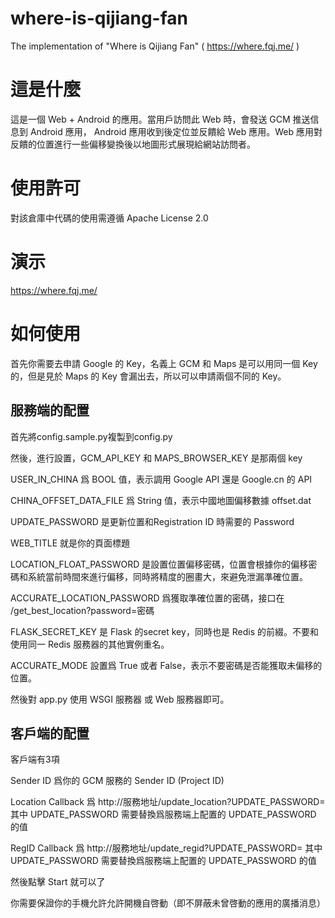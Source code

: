 where-is-qijiang-fan
====================

The implementation of "Where is Qijiang Fan" ( https://where.fqj.me/ )

# 這是什麼

這是一個 Web + Android 的應用。當用戶訪問此 Web 時，會發送 GCM 推送信息到 Android 應用， Android 應用收到後定位並反饋給 Web 應用。Web 應用對反饋的位置進行一些偏移變換後以地圖形式展現給網站訪問者。

# 使用許可

對該倉庫中代碼的使用需遵循 Apache License 2.0

# 演示

https://where.fqj.me/

# 如何使用

首先你需要去申請 Google 的 Key，名義上 GCM 和 Maps 是可以用同一個 Key 的，但是見於 Maps 的 Key 會漏出去，所以可以申請兩個不同的 Key。

## 服務端的配置

首先將config.sample.py複製到config.py

然後，進行設置，GCM_API_KEY 和 MAPS_BROWSER_KEY 是那兩個 key

USER_IN_CHINA 爲 BOOL 值，表示調用 Google API 還是 Google.cn 的 API

CHINA_OFFSET_DATA_FILE 爲 String 值，表示中國地圖偏移數據 offset.dat

UPDATE_PASSWORD 是更新位置和Registration ID 時需要的 Password

WEB_TITLE 就是你的頁面標題

LOCATION_FLOAT_PASSWORD 是設置位置偏移密碼，位置會根據你的偏移密碼和系統當前時間來進行偏移，同時將精度的圈畫大，來避免泄漏準確位置。

ACCURATE_LOCATION_PASSWORD 爲獲取準確位置的密碼，接口在 /get_best_location?password=密碼

FLASK_SECRET_KEY 是 Flask 的secret key，同時也是 Redis 的前綴。不要和使用同一 Redis 服務器的其他實例重名。

ACCURATE_MODE 設置爲 True 或者 False，表示不要密碼是否能獲取未偏移的位置。

然後對 app.py 使用 WSGI 服務器 或 Web 服務器即可。

## 客戶端的配置

客戶端有3項

Sender ID 爲你的 GCM 服務的 Sender ID (Project ID)

Location Callback 爲 http://服務地址/update_location?UPDATE_PASSWORD= 其中 UPDATE_PASSWORD 需要替換爲服務端上配置的 UPDATE_PASSWORD 的值

RegID Callback 爲 http://服務地址/update_regid?UPDATE_PASSWORD= 其中 UPDATE_PASSWORD 需要替換爲服務端上配置的 UPDATE_PASSWORD 的值

然後點擊 Start 就可以了

你需要保證你的手機允許允許開機自啓動（即不屏蔽未曾啓動的應用的廣播消息）
